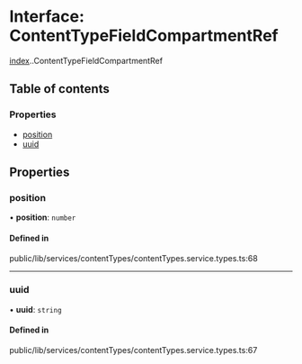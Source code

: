# Interface: ContentTypeFieldCompartmentRef

[index](../wiki/index).[<internal>](../wiki/index.%3Cinternal%3E).ContentTypeFieldCompartmentRef

## Table of contents

### Properties

- [position](../wiki/index.%3Cinternal%3E.ContentTypeFieldCompartmentRef#position)
- [uuid](../wiki/index.%3Cinternal%3E.ContentTypeFieldCompartmentRef#uuid)

## Properties

### position

• **position**: `number`

#### Defined in

public/lib/services/contentTypes/contentTypes.service.types.ts:68

___

### uuid

• **uuid**: `string`

#### Defined in

public/lib/services/contentTypes/contentTypes.service.types.ts:67
